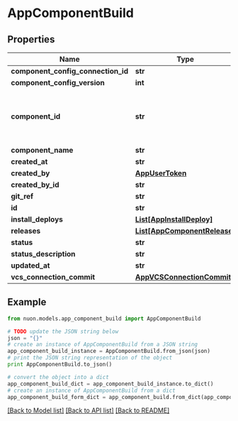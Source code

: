 # AppComponentBuild


## Properties

Name | Type | Description | Notes
------------ | ------------- | ------------- | -------------
**component_config_connection_id** | **str** |  | [optional] 
**component_config_version** | **int** |  | [optional] 
**component_id** | **str** | Read-only fields set on the object to de-nest data | [optional] 
**component_name** | **str** |  | [optional] 
**created_at** | **str** |  | [optional] 
**created_by** | [**AppUserToken**](AppUserToken.md) |  | [optional] 
**created_by_id** | **str** |  | [optional] 
**git_ref** | **str** |  | [optional] 
**id** | **str** |  | [optional] 
**install_deploys** | [**List[AppInstallDeploy]**](AppInstallDeploy.md) |  | [optional] 
**releases** | [**List[AppComponentRelease]**](AppComponentRelease.md) |  | [optional] 
**status** | **str** |  | [optional] 
**status_description** | **str** |  | [optional] 
**updated_at** | **str** |  | [optional] 
**vcs_connection_commit** | [**AppVCSConnectionCommit**](AppVCSConnectionCommit.md) |  | [optional] 

## Example

```python
from nuon.models.app_component_build import AppComponentBuild

# TODO update the JSON string below
json = "{}"
# create an instance of AppComponentBuild from a JSON string
app_component_build_instance = AppComponentBuild.from_json(json)
# print the JSON string representation of the object
print AppComponentBuild.to_json()

# convert the object into a dict
app_component_build_dict = app_component_build_instance.to_dict()
# create an instance of AppComponentBuild from a dict
app_component_build_form_dict = app_component_build.from_dict(app_component_build_dict)
```
[[Back to Model list]](../README.md#documentation-for-models) [[Back to API list]](../README.md#documentation-for-api-endpoints) [[Back to README]](../README.md)



